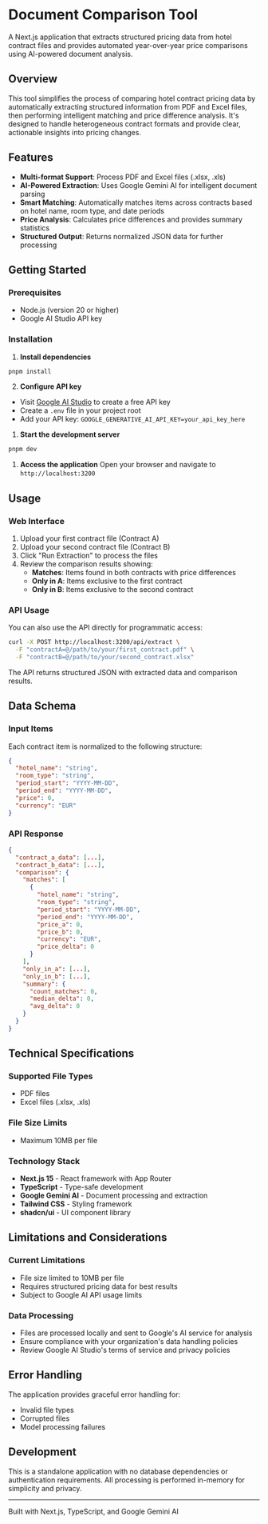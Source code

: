 # Document Comparison Tool

A Next.js application that extracts structured pricing data from hotel contract files and provides automated year-over-year price comparisons using AI-powered document analysis.

## Overview

This tool simplifies the process of comparing hotel contract pricing data by automatically extracting structured information from PDF and Excel files, then performing intelligent matching and price difference analysis. It's designed to handle heterogeneous contract formats and provide clear, actionable insights into pricing changes.

## Features

- **Multi-format Support**: Process PDF and Excel files (.xlsx, .xls)
- **AI-Powered Extraction**: Uses Google Gemini AI for intelligent document parsing
- **Smart Matching**: Automatically matches items across contracts based on hotel name, room type, and date periods
- **Price Analysis**: Calculates price differences and provides summary statistics
- **Structured Output**: Returns normalized JSON data for further processing

## Getting Started

### Prerequisites

- Node.js (version 20 or higher)
- Google AI Studio API key

### Installation


1. **Install dependencies**
```bash
pnpm install
```

2. **Configure API key**
- Visit [Google AI Studio](https://aistudio.google.com/app/apikey) to create a free API key
- Create a `.env` file in your project root
- Add your API key: `GOOGLE_GENERATIVE_AI_API_KEY=your_api_key_here`

1. **Start the development server**
```bash
pnpm dev
```

1. **Access the application**
Open your browser and navigate to `http://localhost:3200`

## Usage

### Web Interface

1. Upload your first contract file (Contract A)
2. Upload your second contract file (Contract B)
3. Click "Run Extraction" to process the files
4. Review the comparison results showing:
   - **Matches**: Items found in both contracts with price differences
   - **Only in A**: Items exclusive to the first contract
   - **Only in B**: Items exclusive to the second contract

### API Usage

You can also use the API directly for programmatic access:

```bash
curl -X POST http://localhost:3200/api/extract \
  -F "contractA=@/path/to/your/first_contract.pdf" \
  -F "contractB=@/path/to/your/second_contract.xlsx"
```

The API returns structured JSON with extracted data and comparison results.

## Data Schema

### Input Items
Each contract item is normalized to the following structure:
```json
{
  "hotel_name": "string",
  "room_type": "string", 
  "period_start": "YYYY-MM-DD",
  "period_end": "YYYY-MM-DD",
  "price": 0,
  "currency": "EUR"
}
```

### API Response
```json
{
  "contract_a_data": [...],
  "contract_b_data": [...],
  "comparison": {
    "matches": [
      {
        "hotel_name": "string",
        "room_type": "string",
        "period_start": "YYYY-MM-DD",
        "period_end": "YYYY-MM-DD",
        "price_a": 0,
        "price_b": 0,
        "currency": "EUR",
        "price_delta": 0
      }
    ],
    "only_in_a": [...],
    "only_in_b": [...],
    "summary": {
      "count_matches": 0,
      "median_delta": 0,
      "avg_delta": 0
    }
  }
}
```

## Technical Specifications

### Supported File Types
- PDF files
- Excel files (.xlsx, .xls)

### File Size Limits
- Maximum 10MB per file

### Technology Stack
- **Next.js 15** - React framework with App Router
- **TypeScript** - Type-safe development
- **Google Gemini AI** - Document processing and extraction
- **Tailwind CSS** - Styling framework
- **shadcn/ui** - UI component library

## Limitations and Considerations

### Current Limitations
- File size limited to 10MB per file
- Requires structured pricing data for best results
- Subject to Google AI API usage limits

### Data Processing
- Files are processed locally and sent to Google's AI service for analysis
- Ensure compliance with your organization's data handling policies
- Review Google AI Studio's terms of service and privacy policies

## Error Handling

The application provides graceful error handling for:
- Invalid file types
- Corrupted files
- Model processing failures

## Development

This is a standalone application with no database dependencies or authentication requirements. All processing is performed in-memory for simplicity and privacy.

---

Built with Next.js, TypeScript, and Google Gemini AI